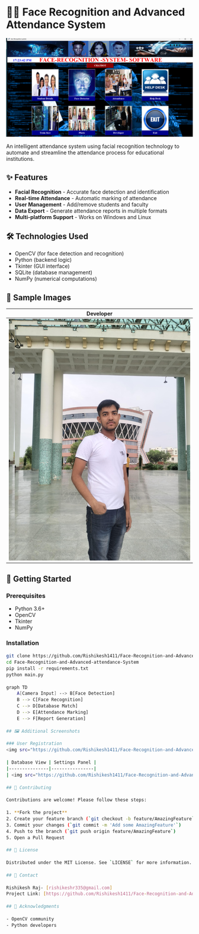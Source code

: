 # 👨‍🎓 Face Recognition and Advanced Attendance System

![Main Window](https://raw.githubusercontent.com/Rishikesh1411/Face-Recognition-and-Advanced-attendance-System/main/college_images/PIC/main_window.png)

An intelligent attendance system using facial recognition technology to automate and streamline the attendance process for educational institutions.

## ✨ Features

- **Facial Recognition** - Accurate face detection and identification
- **Real-time Attendance** - Automatic marking of attendance
- **User Management** - Add/remove students and faculty
- **Data Export** - Generate attendance reports in multiple formats
- **Multi-platform Support** - Works on Windows and Linux

## 🛠️ Technologies Used

- OpenCV (for face detection and recognition)
- Python (backend logic)
- Tkinter (GUI interface)
- SQLite (database management)
- NumPy (numerical computations)

## 📸 Sample Images

| Developer |
|-----------|
| ![Dev](https://raw.githubusercontent.com/Rishikesh1411/Face-Recognition-and-Advanced-attendance-System/main/college_images/rishikesh.jpg) | 

## 🚀 Getting Started

### Prerequisites
- Python 3.6+
- OpenCV
- Tkinter
- NumPy

### Installation
```bash
git clone https://github.com/Rishikesh1411/Face-Recognition-and-Advanced-attendance-System.git
cd Face-Recognition-and-Advanced-attendance-System
pip install -r requirements.txt
python main.py

graph TD
    A[Camera Input] --> B[Face Detection]
    B --> C[Face Recognition]
    C --> D[Database Match]
    D --> E[Attendance Marking]
    E --> F[Report Generation]

## 🖼️ Additional Screenshots

### User Registration
<img src="https://github.com/Rishikesh1411/Face-Recognition-and-Advanced-attendance-System/raw/main/college_images/PIC/registration.png" width="400">

| Database View | Settings Panel |
|---------------|----------------|
| <img src="https://github.com/Rishikesh1411/Face-Recognition-and-Advanced-attendance-System/raw/main/college_images/PIC/database_view.png" width="200"> | <img src="https://github.com/Rishikesh1411/Face-Recognition-and-Advanced-attendance-System/raw/main/college_images/PIC/settings.png" width="200"> |

## 🤝 Contributing

Contributions are welcome! Please follow these steps:

1. **Fork the project**
2. Create your feature branch (`git checkout -b feature/AmazingFeature`)
3. Commit your changes (`git commit -m 'Add some AmazingFeature'`)
4. Push to the branch (`git push origin feature/AmazingFeature`)
5. Open a Pull Request

## 📜 License

Distributed under the MIT License. See `LICENSE` for more information.

## 📧 Contact

Rishikesh Raj- [rishikeshr335@gmail.com]  
Project Link: [https://github.com/Rishikesh1411/Face-Recognition-and-Advanced-attendance-System](https://github.com/Rishikesh1411/Face-Recognition-and-Advanced-attendance-System)

## 🙏 Acknowledgments

- OpenCV community
- Python developers


